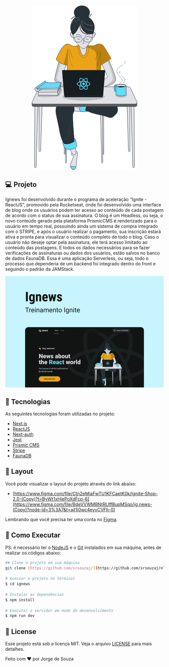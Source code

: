<p align="center">
  <img alt="Ignews" src=".github/logo.png" />
</p>

## **💻** Projeto

Ignews foi desenvolvido durante o programa de aceleração “Ignite  - ReactJS”, promovido pela Rocketseat, onde foi desenvolvido uma interface de blog onde os usuários podem ter acesso ao conteúdo de cada postagem de acordo com o status de sua assinatura. O blog é um Headless, ou seja, o novo conteúdo gerado pela plataforma PrismicCMS é renderizado para o usuário em tempo real, possuindo ainda um sistema de compra integrado com o STRIPE, e após o usuário realizar o pagamento, sua inscrição estará ativa e pronta para visualizar o conteúdo completo de todo o blog. Caso o usuário não deseje optar pela assinatura, ele terá acesso limitado ao conteúdo das postagens. E todos os dados necessários para se fazer verificações de assinaturas ou dados dos usuários, estão salvos no banco de dados FaunaDB.
Essa é uma aplicação Serverless, ou seja, todo o processo que dependeria de um backend foi integrado dentro do front e seguindo o padrão da JAMStack. 

<p align="center">
  <img alt="Ignews" src=".github/background.png" />
</p>

## 🚀 Tecnologias

As seguintes tecnologias foram utilizadas no projeto:

- [Next.js](https://nextjs.org/)
- [ReactJS](https://reactjs.org/)
- [Next-auth](https://next-auth.js.org/)
- [Jest](https://jestjs.io/pt-BR/)
- [Prismic CMS](https://prismic.io/)
- [Stripe](https://stripe.com/)
- [FaunaDB](https://fauna.com/)

## **🔖** Layout

Você pode visualizar o layout do projeto através do link abaixo:

- [https://www.figma.com/file/Ctn2eMiaFwTU1KFCaetK0k/Ignite-Shop-2.0-(Copy)?t=ByWt1xHjePoXdFcp-6](https://www.figma.com/file/BdeVVWMBNtRLlffBupMSqo/ig.news-(Copy)?node-id=3%3A7&t=ajI1i0wc4eyvCVFh-0)

Lembrando que você precisa ter uma conta no [Figma](http://figma.com/).

## **🚀** Como Executar

PS: é necessário ter o [NodeJS](https://nodejs.org/en/) e o [Git](https://git-scm.com/) instalados em sua máquina, antes de realizar os códigos abaixo:

```bash
## Clone o projeto em sua máquina
git clone [https://github.com/srsouzaj/](https://github.com/srsouzaj/nlwsetup)ignews.git

# Acessar o projeto no terminal
$ cd ignews

# Instalar as dependências
$ npm install

# Executar o servidor em modo de desenvolvimento
$ npm run dev
```

## 📝 License

Esse projeto está sob a licença MIT. Veja o arquivo [LICENSE](https://github.com/srsouzaj/ignews/blob/main/LICENSE.MD) para mais detalhes.

Feito com ❤️ por Jorge de Souza

